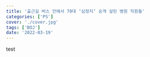 ```yaml
---
title: '출근길 버스 안에서 70대 ‘심정지’ 승객 살린 병원 직원들'
categories: ['PS']
cover: './cover.jpg'
tags: ['BOJ']
date: '2022-03-19'
---
```


test

